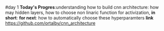 #day 1 
**Today's Progres**:understanding how to build cnn architecture:
how may hidden layers, how to choose non linaric function for activization, 
**in short**:
**for next**:
how to automatically choose these hyperparamters
**link**
https://github.com/ortalby/cnn_architecture
